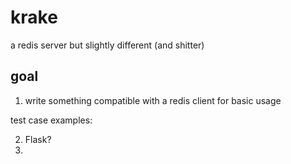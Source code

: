 # krake
a redis server but slightly different (and shitter)

## goal

1) write something compatible with a redis client for basic usage

test case examples:

2. Flask?
3. 